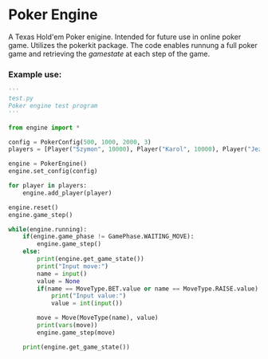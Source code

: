 # Poker Engine
A Texas Hold'em Poker enigine. Intended for future use in online poker game. Utilizes the pokerkit package.
The code enables runnung a full poker game and retrieving the *gamestate* at each step of the game.


### Example use:
```python
'''
test.py
Poker engine test program
'''

from engine import *

config = PokerConfig(500, 1000, 2000, 3)
players = [Player("Szymon", 10000), Player("Karol", 10000), Player("Jezy", 10000)]

engine = PokerEngine()
engine.set_config(config)

for player in players:
    engine.add_player(player)

engine.reset()
engine.game_step()

while(engine.running):
    if(engine.game_phase != GamePhase.WAITING_MOVE):
        engine.game_step()
    else:
        print(engine.get_game_state())
        print("Input move:")
        name = input()
        value = None
        if(name == MoveType.BET.value or name == MoveType.RAISE.value):
            print("Input value:")
            value = int(input())

        move = Move(MoveType(name), value)
        print(vars(move))
        engine.game_step(move)

    print(engine.get_game_state())
```
